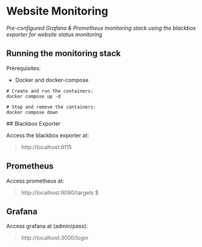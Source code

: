 # Website Monitoring
*Pre-configured Grafana & Prometheus monitoring stack using the blackbox exporter for website status monitoring*


## Running the monitoring stack

Prerequisites: 

- Docker and docker-compose

```shell
# Create and run the containers: 
docker compose up -d

# Stop and remove the containers: 
docker compose down
```


## Blackbox Exporter

Access the blackbox exporter at: 
> http://localhost:9115


## Prometheus

Access prometheus at:
> http://localhost:9090/targets
$

## Grafana

Access grafana at (admin/pass):
> http://localhost:3000/login

